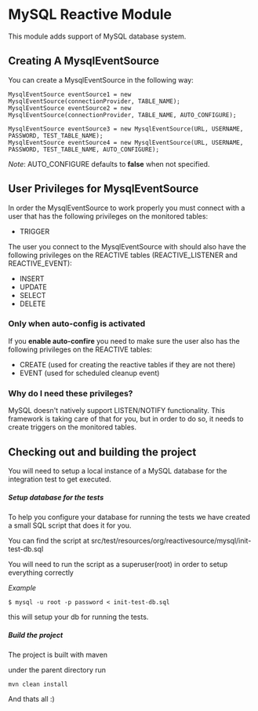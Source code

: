 
MySQL Reactive Module
=====

This module adds support of MySQL database system.

Creating A MysqlEventSource
------

You can create a MysqlEventSource in the following way:

    MysqlEventSource eventSource1 = new MysqlEventSource(connectionProvider, TABLE_NAME);
    MysqlEventSource eventSource2 = new MysqlEventSource(connectionProvider, TABLE_NAME, AUTO_CONFIGURE);

    MysqlEventSource eventSource3 = new MysqlEventSource(URL, USERNAME, PASSWORD, TEST_TABLE_NAME);
    MysqlEventSource eventSource4 = new MysqlEventSource(URL, USERNAME, PASSWORD, TEST_TABLE_NAME, AUTO_CONFIGURE);

_Note_: AUTO_CONFIGURE defaults to **false** when not specified.

User Privileges for MysqlEventSource
--------
In order the MysqlEventSource to work properly you must connect with a user that has the following privileges on the
monitored tables:

- TRIGGER

The user you connect to the MysqlEventSource with should also have the following privileges on the REACTIVE tables
(REACTIVE_LISTENER and REACTIVE_EVENT):

- INSERT
- UPDATE
- SELECT
- DELETE

### Only when auto-config is activated
If you **enable auto-confire** you need to make sure the user also has the following privileges on the REACTIVE tables:

- CREATE (used for creating the reactive tables if they are not there)
- EVENT (used for scheduled cleanup event)

### Why do I need these privileges?

MySQL doesn't natively support LISTEN/NOTIFY functionality. This framework is taking care of that for you, but in order
to do so, it needs to create triggers on the monitored tables.

Checking out and building the project
--------

You will need to setup a local instance of a MySQL database for the integration test to get executed.

##### Setup database for the tests

To help you configure your database for running the tests we have created a small SQL script that does it for you.

You can find the script at src/test/resources/org/reactivesource/mysql/init-test-db.sql

You will need to run the script as a superuser(root) in order to setup everything correctly

_Example_

    $ mysql -u root -p password < init-test-db.sql

this will setup your db for running the tests.

##### Build the project

The project is built with maven

under the parent directory run

    mvn clean install

And thats all :)
